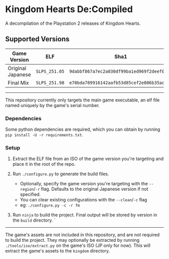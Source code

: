 # Kingdom Hearts De:Compiled

A decompilation of the Playstation 2 releases of Kingdom Hearts.

## Supported Versions

| Game Version      | ELF           | Sha1                                     |
|-------------------|---------------|------------------------------------------|
| Original Japanese | `SLPS_251.05` |`9dabbf867a7ec2a030df99ba1ed969f2deef0488`|
| Final Mix         | `SLPS_251.98` |`e70bda789916142aafb53d85cef2e806b35ad8d8`|

---

This repository currently only targets the main game executable, an elf file named uniquely by the game's serial number.

### Dependencies

Some python dependencies are required, which you can obtain by running `pip install -U -r requirements.txt`.

### Setup

1. Extract the ELF file from an ISO of the game version you're targeting and place it in the root of the repo.
2. Run `./configure.py` to generate the build files.
   - Optionally, specify the game version you're targeting with the `--region`/`-r` flag. Defaults to the original Japanese version if not specified.
   - You can clear existing configurations with the `--clean`/`-c` flag
   - eg: `./configure.py -c -r fm`

3. Run `ninja` to build the project. Final output will be stored by version in the `build` directory.
`

---

The game's assets are not included in this repository, and are not required to build the project. They may optionally be extracted by running `./tools/iso/extract.py` on the game's ISO (JP only for now). This will extract the game's assets to the `kingdom` directory.
